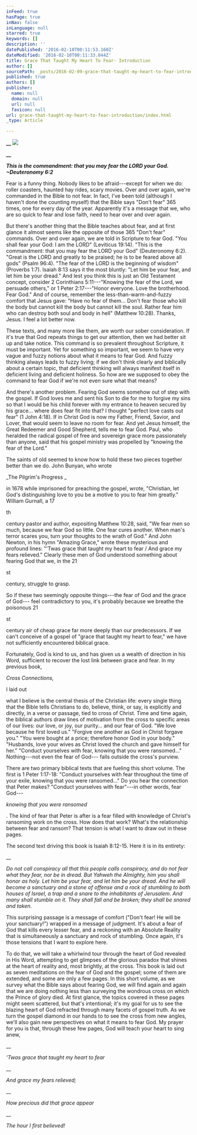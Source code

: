 ```yaml
---
inFeed: true
hasPage: true
inNav: false
inLanguage: null
starred: true
keywords: []
description: ''
datePublished: '2016-02-10T00:11:53.160Z'
dateModified: '2016-02-10T00:11:33.044Z'
title: Grace That Taught My Heart To Fear- Introduction
author: []
sourcePath: _posts/2016-02-09-grace-that-taught-my-heart-to-fear-introduction.md
published: true
authors: []
publisher:
  name: null
  domain: null
  url: null
  favicon: null
url: grace-that-taught-my-heart-to-fear-introduction/index.html
_type: Article

---
```

**__**
![](https://the-grid-user-content.s3-us-west-2.amazonaws.com/208753ce-ce59-440c-8e4e-ba322ab0aed3.png)

**__**

**_This is the
commandment: that you may fear the LORD your God. ~Deuteronomy 6:2_**

Fear is a
funny thing. Nobody likes to be afraid---except for when we do: roller coasters,
haunted hay rides, scary movies. Over and over again, we're commanded in the
Bible to not fear. In fact, I've been told (although I haven't done the
counting myself) that the Bible says "Don't fear" 365 times, one for every day
of the year. Apparently it's a message that we, who are so quick to fear and
lose faith, need to hear over and over again.

But
there's another thing that the Bible teaches about fear, and at first glance it
almost seems like the opposite of those 365 "Don't fear" commands. Over and
over again, we are told in Scripture to fear God. "You shall fear your God: I
am the LORD" (Leviticus 19:14). "This is the commandment: that you may fear the
LORD your God" (Deuteronomy 6:2). "Great is the LORD and greatly to be praised;
he is to be feared above all gods" (Psalm 96:4). "The fear of the LORD is the
beginning of wisdom" (Proverbs 1:7). Isaiah 8:13 says it the most bluntly: "Let
him be your fear, and let him be your dread." And lest you think this is just
an Old Testament concept, consider 2 Corinthians 5:11---"Knowing the fear of the
Lord, we persuade others," or 1 Peter 2:17---"Honor everyone. Love the
brotherhood. Fear God." And of course, remember the less-than-warm-and-fuzzy comfort
that Jesus gave: "Have no fear of them... Don't fear those who kill the body but
cannot kill the body but cannot kill the soul. Rather fear him who can destroy
both soul and body in hell" (Matthew 10:28). Thanks, Jesus. I feel a lot better
now.

These
texts, and many more like them, are worth our sober consideration. If it's true
that God repeats things to get our attention, then we had better sit up and
take notice. This command is so prevalent throughout Scripture, it must be
important. Yet for something so important, we seem to have very vague and fuzzy
notions about what it means to fear God. And fuzzy thinking always leads to
fuzzy living; if we don't think clearly and biblically about a certain topic,
that deficient thinking will always manifest itself in deficient living and
deficient holiness. So how are we supposed to obey the command to fear God if
we're not even sure what that means? 

And
there's another problem. Fearing God seems somehow out of step with the gospel.
If God loves me and sent his Son to die for me to forgive my sins so that I
would be his child forever with my entrance to heaven secured by his grace...
where does fear fit into that? I thought "perfect love casts out fear" (1 John 4:18).
If in Christ God is now my Father, Friend, Savior, and Lover, that would seem
to leave no room for fear. And yet Jesus himself, the Great Redeemer and Good
Shepherd, tells me to fear God. Paul, who heralded the radical gospel of free
and sovereign grace more passionately than anyone, said that his gospel ministry
was propelled by "knowing the fear of the Lord."

The
saints of old seemed to know how to hold these two pieces together better than
we do. John Bunyan, who wrote 

_The
Pilgrim's Progress _

in 1678 while imprisoned for preaching the gospel,
wrote, "Christian, let God's distinguishing love to you be a motive to you to
fear him greatly." William Gurnall, a 17

th

century pastor and
author, expositing Matthew 10:28, said, "We fear men so much, because we fear
God so little. One fear cures another. When man's terror scares you, turn your
thoughts to the wrath of God." And John Newton, in his hymn "Amazing Grace,"
wrote these mysterious and profound lines: "'Twas grace that taught my heart to
fear / And grace my fears relieved." Clearly these men of God understood
something about fearing God that we, in the 21

st

century, struggle
to grasp.

So if these
two seemingly opposite things---the fear of God and the grace of God--- feel
contradictory to you, it's probably because we breathe the poisonous 21

st

century air of cheap grace far more deeply than our predecessors. If we can't
conceive of a gospel of "grace that taught my heart to fear," we have not
sufficiently encountered biblical grace.

Fortunately,
God is kind to us, and has given us a wealth of direction in his Word,
sufficient to recover the lost link between grace and fear. In my previous
book, 

_Cross Connections,_

I laid
out

what I believe is the central thesis
of the Christian life: every single thing that the Bible tells Christians to
do, believe, think, or say, is explicitly and directly, in a verse or passage,
tied to cross of Christ. Time and time again, the biblical authors draw lines
of motivation from the cross to specific areas of our lives: our love, or joy,
our purity... and our fear of God. "We love because he first loved us." "Forgive
one another as God in Christ forgave you." "You were bought at a price;
therefore honor God in your body." "Husbands, love your wives as Christ loved
the church and gave himself for her." "Conduct yourselves with fear, knowing
that you were ransomed..." Nothing---not even the fear of God--- falls outside the
cross's purview.

There are
two primary biblical texts that are fueling this short volume. The first is 1
Peter 1:17-18: "Conduct yourselves with fear throughout the time of your exile,
knowing that you were ransomed..." Do you hear the connection that Peter makes?
"Conduct yourselves with fear"---in other words, fear God---

_knowing that you were ransomed_

. The kind of fear that Peter is
after is a fear filled with knowledge of Christ's ransoming work on the cross. How
does that work? What's the relationship between fear and ransom? That tension
is what I want to draw out in these pages.

The second
text driving this book is Isaiah 8:12-15\. Here it is in its entirety:

__

_Do not call
conspiracy all that this people calls conspiracy, and do not fear what they
fear, nor be in dread. But Yahweh the Almighty, him you shall honor as holy.
Let him be your fear, and let him be your dread. And he will become a sanctuary
and a stone of offense and a rock of stumbling to both houses of Israel, a trap
and a snare to the inhabitants of Jerusalem. And many shall stumble on it. They
shall fall and be broken; they shall be snared and taken._

This surprising
passage is a message of comfort ("Don't fear! He will be your sanctuary!")
wrapped in a message of judgment. It's about a fear of God that kills every
lesser fear, and a reckoning with an Absolute Reality that is simultaneously a
sanctuary and rock of stumbling. Once again, it's those tensions that I want to
explore here. 

To do
that, we will take a whirlwind tour through the heart of God revealed in His
Word, attempting to get glimpses of the glorious paradox that shines at the
heart of reality and, most brightly, at the cross. This book is laid out as
seven meditations on the fear of God and the gospel; some of them are extended,
and some are only a few pages. In this short volume, as we survey what the
Bible says about fearing God, we will find again and again that we are doing
nothing less than surveying the wondrous cross on which the Prince of glory
died. At first glance, the topics covered in these pages might seem scattered,
but that's intentional; it's my goal for us to see the blazing heart of God
refracted through many facets of gospel truth. As we turn the gospel diamond in
our hands to to see the cross from new angles, we'll also gain new perspectives
on what it means to fear God. My prayer for you is that, through these few
pages, God will teach your heart to sing anew,

__

_'Twas grace that
taught my heart to fear_

__

_And grace my fears
relieved;_

__

_How precious did
that grace appear_

__

_The hour I first
believed!_